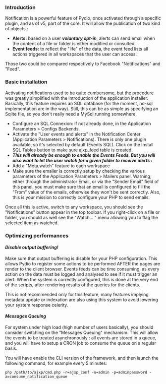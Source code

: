 ### Introduction
Notification is a powerful feature of Pydio, once activated through a specific plugin, and as of v5, part of the core. It will allow the publication of two kind of objects :

+ **Alerts:** based on a user **_voluntary opt-in_**, alerts can send email when the content of a file or folder is either modified or consulted.
+ **Event feeds:** to reflect the "life" of the data, the event feed lists all actions triggered in all workspaces that the user can access.

Those two could be compared respectively to Facebook "Notifications" and "Feed".

### Basic installation
Activating notifications used to be quite cumbersome, but the procedure was greatly simplified with the introduction of the application installer. Basically, this feature requires an SQL database (for the moment, no-sql implementation are in the way). Still, this can be as simple as specifying an Sqlite file, so you don't really need a MySql running somewhere.

+ Configure an SQL Connexion: if not already done, in the Application Parameters > Configs Backends.
+ Activate the "User events and alerts" in the Notification Center (Application Parameters > Notifications). There is only one plugin available, so it's selected by default (Events SQL). Click on the Install SQL Tables button to make sure ajxp_feed table is created.
+ **_This will already be enough to enable the Events Feeds.  But you will also want to let the user watch for a given folder to receive alerts :_**
+ Add a "Meta.watch" feature to each workspace
+ Make sure the emailer is correctly setup by checking the various parameters of the Application Parameters > Mailers panel. Warning, either through the administrator Email, or via the "Sender Email" field of this panel, you must make sure that an email is configured to fill the "From" value of the emails, otherwise they won't be sent correctly. Also, this is your mission to correctly configure your PHP to send emails.

Once all this is active, switch to any workspace, you should see the "Notifications" button appear in the top toolbar. If you right-click on a file or folder, you should as well see the "Watch... " menu allowing you to flag the selected item as watched.

### Optimizing performances
#### _Disable output buffering!_

Make sure that output buffering is disable for your PHP configuration. This allows Pydio to register some actions to be performed AFTER the pages are render to the client browser. Events feeds can be time consuming, as every action on the data must be logged and analysed to see if it must trigger an alert. When the system is correctly configured, this is done at the very end of the scripts, after rendering results of the queries for the clients.

This is not recommended only for this feature, many features implying metadata update or indexation are also using this system to avoid lowering your system response celerity.

#### _Messages Queuing_

For system under high load (high number of users basically), you should consider switching on the "Messages Queuing" mechanism. This will allow the events to be treated asynchronously : all events are stored in a queue, and you will have to setup a CRON job to consume the queue on a regular basis.

You will have enable the CLI version of the framework, and then launch the following command, for example every 5 minutes:

`php /path/to/ajxp/cmd.php -r=ajxp_conf -u=admin -p=adminpassword -a=consume_notification_queue`
